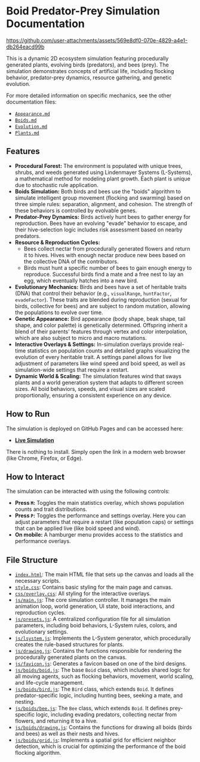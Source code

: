 # Boid Predator-Prey Simulation Documentation



https://github.com/user-attachments/assets/569e8df0-070e-4829-a4e1-db264eacd99b



This is a dynamic 2D ecosystem simulation featuring procedurally generated plants, evolving birds (predators), and bees (prey). The simulation demonstrates concepts of artificial life, including flocking behavior, predator-prey dynamics, resource gathering, and genetic evolution.

For more detailed information on specific mechanics, see the other documentation files:
-   [`Appearance.md`](Documentation/Appearance.md)
-   [`Boids.md`](Documentation/Boids.md)
-   [`Evolution.md`](Documentation/Evolution.md)
-   [`Plants.md`](Documentation/Plants.md)

## Features

-   **Procedural Forest:** The environment is populated with unique trees, shrubs, and weeds generated using Lindenmayer Systems (L-Systems), a mathematical method for modeling plant growth. Each plant is unique due to stochastic rule application.
-   **Boids Simulation:** Both birds and bees use the "boids" algorithm to simulate intelligent group movement (flocking and swarming) based on three simple rules: separation, alignment, and cohesion. The strength of these behaviors is controlled by evolvable genes.
-   **Predator-Prey Dynamics:** Birds actively hunt bees to gather energy for reproduction. Bees have an evolving "evade" behavior to escape, and their hive-selection logic includes risk assessment based on nearby predators.
-   **Resource & Reproduction Cycles:**
    -   Bees collect nectar from procedurally generated flowers and return it to hives. Hives with enough nectar produce new bees based on the collective DNA of the contributors.
    -   Birds must hunt a specific number of bees to gain enough energy to reproduce. Successful birds find a mate and a free nest to lay an egg, which eventually hatches into a new bird.
-   **Evolutionary Mechanics:** Birds and bees have a set of heritable traits (DNA) that control their behavior (e.g., `visualRange`, `huntFactor`, `evadeFactor`). These traits are blended during reproduction (sexual for birds, collective for bees) and are subject to random mutation, allowing the populations to evolve over time.
-   **Genetic Appearance:** Bird appearance (body shape, beak shape, tail shape, and color palette) is genetically determined. Offspring inherit a blend of their parents' features through vertex and color interpolation, which are also subject to micro and macro mutations.
-   **Interactive Overlays & Settings:** In-simulation overlays provide real-time statistics on population counts and detailed graphs visualizing the evolution of every heritable trait. A settings panel allows for live adjustment of parameters like wind speed and boid speed, as well as simulation-wide settings that require a restart.
-   **Dynamic World & Scaling:** The simulation features wind that sways plants and a world generation system that adapts to different screen sizes. All boid behaviors, speeds, and visual sizes are scaled proportionally, ensuring a consistent experience on any device.


## How to Run

The simulation is deployed on GitHub Pages and can be accessed here:
-   **[Live Simulation](https://semvdn.github.io/The-Birds-and-The-Bees/)**

There is nothing to install. Simply open the link in a modern web browser (like Chrome, Firefox, or Edge).

## How to Interact

The simulation can be interacted with using the following controls:

-   **Press `M`:** Toggles the main statistics overlay, which shows population counts and trait distributions.
-   **Press `P`:** Toggles the performance and settings overlay. Here you can adjust parameters that require a restart (like population caps) or settings that can be applied live (like boid speed and wind).
-   **On mobile:** A hamburger menu provides access to the statistics and performance overlays.

## File Structure

-   [`index.html`](index.html): The main HTML file that sets up the canvas and loads all the necessary scripts.
-   [`style.css`](style.css): Contains basic styling for the main page and canvas.
-   [`css/overlay.css`](css/overlay.css): All styling for the interactive overlays.
-   [`js/main.js`](js/main.js): The core simulation controller. It manages the main animation loop, world generation, UI state, boid interactions, and reproduction cycles.
-   [`js/presets.js`](js/presets.js): A centralized configuration file for all simulation parameters, including boid behaviors, L-System rules, colors, and evolutionary settings.
-   [`js/lsystem.js`](js/lsystem.js): Implements the L-System generator, which procedurally creates the rule-based structures for plants.
-   [`js/drawing.js`](js/drawing.js): Contains the functions responsible for rendering the procedurally generated plants on the canvas.
-   [`js/favicon.js`](js/favicon.js): Generates a favicon based on one of the bird designs.
-   [`js/boids/boid.js`](js/boids/boid.js): The base `Boid` class, which includes shared logic for all moving agents, such as flocking behaviors, movement, world scaling, and life-cycle management.
-   [`js/boids/bird.js`](js/boids/bird.js): The `Bird` class, which extends `Boid`. It defines predator-specific logic, including hunting bees, seeking a mate, and nesting.
-   [`js/boids/bee.js`](js/boids/bee.js): The `Bee` class, which extends `Boid`. It defines prey-specific logic, including evading predators, collecting nectar from flowers, and returning it to a hive.
-   [`js/boids/drawing.js`](js/boids/drawing.js): Contains the functions for drawing all boids (birds and bees) as well as their nests and hives.
-   [`js/boids/grid.js`](js/boids/grid.js): Implements a spatial grid for efficient neighbor detection, which is crucial for optimizing the performance of the boid flocking algorithm.

